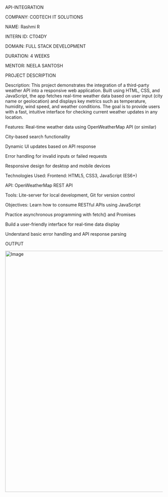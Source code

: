 API-INTEGRATION

COMPANY: CODTECH IT SOLUTIONS

NAME: Rashmi R

INTERN ID: CT04DY

DOMAIN: FULL STACK DEVELOPMENT

DURATION: 4 WEEKS

MENTOR: NEELA SANTOSH

PROJECT DESCRIPTION

Description:
This project demonstrates the integration of a third-party weather API into a responsive web application. Built using HTML, CSS, and JavaScript, the app fetches real-time weather data based on user input (city name or geolocation) and displays key metrics such as temperature, humidity, wind speed, and weather conditions. The goal is to provide users with a fast, intuitive interface for checking current weather updates in any location.

 Features:
Real-time weather data using OpenWeatherMap API (or similar)

City-based search functionality

Dynamic UI updates based on API response

Error handling for invalid inputs or failed requests

Responsive design for desktop and mobile devices

 Technologies Used:
Frontend: HTML5, CSS3, JavaScript (ES6+)

API: OpenWeatherMap REST API

Tools: Lite-server for local development, Git for version control

Objectives:
Learn how to consume RESTful APIs using JavaScript

Practice asynchronous programming with fetch() and Promises

Build a user-friendly interface for real-time data display

Understand basic error handling and API response parsing

OUTPUT

<img width="1366" height="768" alt="Image" src="https://github.com/user-attachments/assets/f91a1000-4b3a-43f7-8795-79aecd94233e" />
